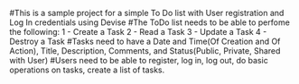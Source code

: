 #This is a sample project for a simple To Do list with User registration and Log In credentials using Devise
#The ToDo list needs to be able to perfome the following:
1 - Create a Task
2 - Read a Task
3 - Update a Task
4 - Destroy a Task
#Tasks need to have a Date and Time(Of Creation and Of Action), Title, Description, Comments, and Status(Public, Private, Shared with User)
#Users need to be able to register, log in, log out, do basic operations on tasks, create a list of tasks.
